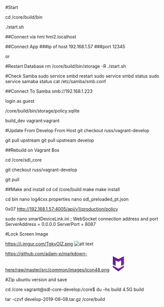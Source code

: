 #Start

cd /core/build/bin


./start.sh


##Connect via hmi
hmi2.localhost

##Connect App
###ip of host
192.168.1.57
###port
12345

or





#Restart Database
rm /core/build/bin/storage -R
./start.sh


#Check Samba
sudo service smbd restart
sudo service smbd status
sudo service samaba status
cat /etc/samba/smb.conf 

##Connect To Samba
smb://192.168.1.223

login as guest

/core/build/bin/storage/policy.sqlite


build_dev
vagrant:vagrant



#Update From Develop From Host
git checkout russ/vagrant-develop

git pull upstream
git pull upstream develop


##Rebuild on Vagrant Box

cd /core/sdl_core

git checkout russ/vagrant-develop

git pull


##Make and install
cd cd /core/build
make
make install

cd bin
nano log4cxx.properties
nano sdl_preloaded_pt.json

0x07
http://192.168.1.57:4005/api/v1/production/policy


sudo nano smartDeviceLink.ini
; WebSocket connection address and port
ServerAddress = 0.0.0.0
ServerPort = 8087


#Lock Screen Image

https://i.imgur.com/TgkvOIZ.png
![alt text](https://i.imgur.com/TgkvOIZ.png "Logo Title Text 1")

https://github.com/adam-p/markdown-here/raw/master/src/common/images/icon48.png
![alt text](https://github.com/adam-p/markdown-here/raw/master/src/common/images/icon48.png "Logo Title Text 1")



#Zip ubuntu version and save




cd /core
vagrant@sdl-core-develop:/core$ du -hs build
4.5G    build

tar -czvf develop-2019-08-08.tar.gz /core/build



